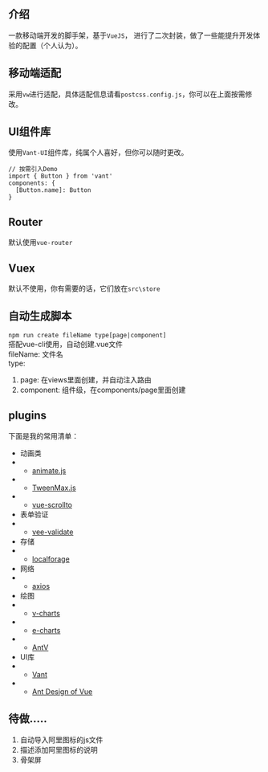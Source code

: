 ## 介绍  
一款移动端开发的脚手架，基于`VueJS`，
进行了二次封装，做了一些能提升开发体验的配置（个人认为）。
## 移动端适配
采用`vw`进行适配，具体适配信息请看`postcss.config.js`，你可以在上面按需修改。
## UI组件库
使用`Vant-UI`组件库，纯属个人喜好，但你可以随时更改。  
```
// 按需引入Demo
import { Button } from 'vant'
components: {
  [Button.name]: Button
}
```
## Router
默认使用`vue-router`
## Vuex
默认不使用，你有需要的话，它们放在`src\store`
## 自动生成脚本
`npm run create fileName type[page|component] `  
搭配vue-cli使用，自动创建.vue文件  
fileName: 文件名  
type:
1. page: 在views里面创建，并自动注入路由  
2. component: 组件级，在components/page里面创建

## plugins
下面是我的常用清单：
- 动画类
- - [animate.js](https://www.npmjs.com/package/animate.css)
- - [TweenMax.js](https://www.tweenmax.com.cn/)
- - [vue-scrollto](https://www.npmjs.com/package/vue-scrollto)
- 表单验证
- - [vee-validate](https://baianat.github.io/vee-validate/)
- 存储
- - [localforage](https://localforage.docschina.org/#localforage)
- 网络
- - [axios](https://www.kancloud.cn/yunye/axios/234845)
- 绘图
- - [v-charts](https://v-charts.js.org/#/)
- - [e-charts](https://www.echartsjs.com/zh/index.html)
- - [AntV](https://antv.vision/zh)
- UI库
- - [Vant](https://youzan.github.io/vant/#/zh-CN/home)
- - [Ant Design of Vue](https://www.antdv.com/docs/vue/introduce-cn/)

## 待做.....
1. 自动导入阿里图标的js文件
2. 描述添加阿里图标的说明
3. 骨架屏